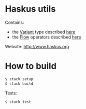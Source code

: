 # Haskus utils

Contains:

* the [Variant](src/lib/Haskus/Utils/Variant.hs) type described
  [here](http://hsyl20.fr/home/posts/2016-12-12-control-flow-in-haskell-part-2.html)
* the [Flow](src/lib/Haskus/Utils/Flow.hs) operators described
  [here](http://hsyl20.fr/home/posts/2016-12-12-control-flow-in-haskell-part-3.html)

Website: http://www.haskus.org

# How to build

```bash
$ stack setup
$ stack build
```

Tests:
```bash
$ stack test
```
